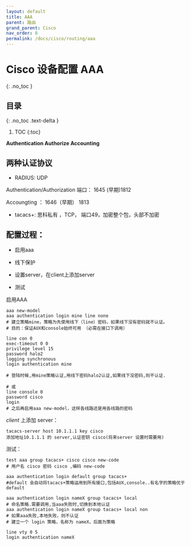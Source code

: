 ```yaml
---
layout: default
title: AAA
parent: 路由
grand_parent: Cisco
nav_order: 8
permalink: /docs/cisco/routing/aaa
---
```


# Cisco 设备配置 AAA 
{: .no_toc }

## 目录
{: .no_toc .text-delta }

1. TOC
{:toc}

**Authentication Authorize Accounting**

 

## 两种认证协议

- RADIUS: UDP

Authentication/Authorization 端口： 1645 (早期)1812

Accoungting ： 1646（早期） 1813

- tacacs+: 思科私有 ，TCP， 端口49，加密整个包，头部不加密

  

## 配置过程：

- 启用aaa

- 线下保护

- 设置server，在client上添加server

- 测试

 

启用AAA

```shell
aaa new-model
aaa authentication login mine line none
# 建立策略mine，策略为先使用线下（line）密码，如果线下没有密码就不认证。
# 目的：保证AUX和console始终可用 （必需在接口下调用）

line con 0
exec-timeout 0 0
privilege level 15
password halo2
logging synchronous
login authentication mine

# 登陆时候,用mine策略认证,用线下密码halo2认证,如果线下没密码,则不认证.

# 或
line console 0
password cisco
login
# 之后再启用aaa new-model，这样各线路还是用各线路的密码
```

*client* 上添加 server：

```shell
tacacs-server host 10.1.1.1 key cisco
添加地址10.1.1.1 的 server,认证密钥 cisco(将来server 设置时需要用)
```



测试：

```shell
test aaa group tacacs+ cisco cisco new-code
# 用户名 cisco 密码 cisco ,编码 new-code

aaa authentication login default group tacacs+
#default 会自动将tacacs+策略运用到所有接口,包括AUX,console..有名字的策略优于default

aaa authentication login nameX group tacacs+ local
# 命名策略.需要调用,当aaa失败时,切换到本地认证
aaa authentication login nameX group tacacs+ local non
# 如果aaa失败,本地失败，则不认证
# 建立一个 login 策略，名称为 nameX，后面为策略

line vty 0 5
login authentication nameX
```

